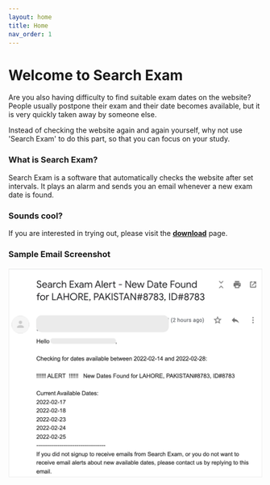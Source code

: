 ```yaml
---
layout: home
title: Home
nav_order: 1
---
```


<!-- this is the homepage -->

# Welcome to Search Exam

Are you also having difficulty to find suitable exam dates on the website? People usually postpone their exam and their date becomes available, but it is very quickly taken away by someone else.

Instead of checking the website again and again yourself, why not use 'Search Exam' to do this part, so that you can focus on your study.


### What is Search Exam?
Search Exam is a software that automatically checks the website after set intervals. It plays an alarm and sends you an email whenever a new exam date is found.


### Sounds cool?
If you are interested in trying out, please visit the [**download**](/download/) page.

### Sample Email Screenshot
<!-- <img src="./images/logo.png" alt="Logo" style="zoom:50%;" /> -->

![sample](docs/how_to_use/images/sample_email_screenshot_withBorder.png)
